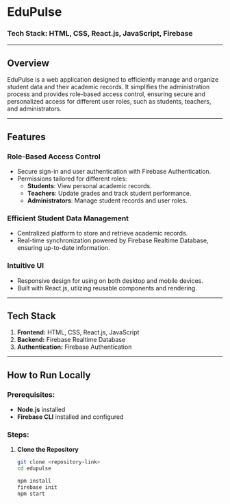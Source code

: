 # EduPulse  

### Tech Stack: HTML, CSS, React.js, JavaScript, Firebase  

---

## Overview  
EduPulse is a web application designed to efficiently manage and organize student data and their academic records. It simplifies the administration process and provides role-based access control, ensuring secure and personalized access for different user roles, such as students, teachers, and administrators.

---

## Features  
### **Role-Based Access Control**  
- Secure sign-in and user authentication with Firebase Authentication.  
- Permissions tailored for different roles:
  - **Students**: View personal academic records.  
  - **Teachers**: Update grades and track student performance.  
  - **Administrators**: Manage student records and user roles.  

### **Efficient Student Data Management**  
- Centralized platform to store and retrieve academic records.  
- Real-time synchronization powered by Firebase Realtime Database, ensuring up-to-date information.  

### **Intuitive UI**  
- Responsive design for using on both desktop and mobile devices.  
- Built with React.js, utlizing reusable components and rendering.  

---

## Tech Stack  
1. **Frontend:** HTML, CSS, React.js, JavaScript  
2. **Backend:** Firebase Realtime Database  
3. **Authentication:** Firebase Authentication  

---

## How to Run Locally  
### Prerequisites:  
- **Node.js** installed  
- **Firebase CLI** installed and configured  

### Steps:  
1. **Clone the Repository**  
   ```bash
   git clone <repository-link>
   cd edupulse

   npm install
   firebase init
   npm start
